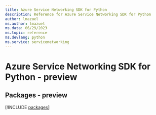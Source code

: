 ```yaml
---
title: Azure Service Networking SDK for Python
description: Reference for Azure Service Networking SDK for Python
author: lmazuel
ms.author: lmazuel
ms.data: 06/29/2023
ms.topic: reference
ms.devlang: python
ms.service: servicenetworking
---
```

# Azure Service Networking SDK for Python - preview
## Packages - preview
[!INCLUDE [packages](service-networking-index.md)]